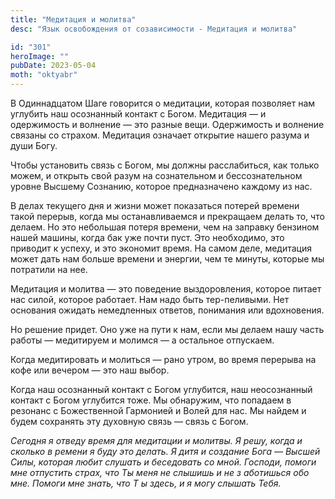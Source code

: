 ```yaml
---
title: "Медитация и молитва"
desc: "Язык освобождения от созависимости - Медитация и молитва"

id: "301"
heroImage: ""
pubDate: 2023-05-04
moth: "oktyabr"
---
```


В Одиннадцатом Шаге говорится о медитации, которая позволяет нам углубить наш
осознанный контакт с Богом. Медитация — и одержимость и волнение — это разные
вещи. Одержимость и волнение связаны со страхом. Медитация означает открытие
нашего разума и души Богу.

Чтобы установить связь с Богом, мы должны расслабиться, как только можем, и
открыть свой разум на сознательном и бессознательном уровне Высшему Сознанию,
которое предназначено каждому из нас.

В делах текущего дня и жизни может показаться потерей времени такой перерыв,
когда мы останавливаемся и прекращаем делать то, что делаем. Но это небольшая
потеря времени, чем на заправку бензином нашей машины, когда бак уже почти
пуст. Это необходимо, это приводит к успеху, и это экономит время. На самом
деле, медитация может дать нам больше времени и энергии, чем те минуты,
которые мы потратили на нее.

Медитация и молитва — это поведение выздоровления, которое питает нас силой,
которое работает. Нам надо быть тер-пеливыми. Нет основания ожидать
немедленных ответов, понимания или вдохновения.

Но решение придет. Оно уже на пути к нам, если мы делаем нашу часть работы —
медитируем и молимся — а остальное отпускаем.

Когда медитировать и молиться — рано утром, во время перерыва на кофе или
вечером — это наш выбор.

Когда наш осознанный контакт с Богом углубится, наш неосознанный контакт с
Богом углубится тоже. Мы обнаружим, что попадаем в резонанс с Божественной
Гармонией и Волей для нас. Мы найдем и будем сохранять эту духовную связь —
связь с Богом.

_Сегодня_ _я_ _отведу_ _время_ _для_ _медитации_ _и_ _молитвы._ _Я_ _решу,_
_когда_ _и_ _сколько_ _в_ _ремени_ _я_ _буду_ _это_ _делать._ _Я_ _дитя_ _и_
_создание_ _Бога_ _—_ _Высшей_ _Силы,_ _которая_ _любит_ _слушать_ _и_
_беседовать_ _со_ _мной._ _Господи,_ _помоги_ _мне_ _отпустить_ _страх,_ _что_
_Ты_ _меня_ _не_ _слышишь_ _и_ _не_ _з_ _аботишься_ _обо_ _мне._ _Помоги_
_мне_ _знать,_ _что_ _Т_ _ы_ _здесь,_ _и_ _я_ _могу_ _слышать_ _Тебя._
